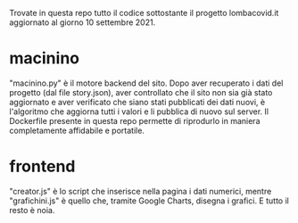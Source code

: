 Trovate in questa repo tutto il codice sottostante il progetto lombacovid.it aggiornato al giorno 10 settembre 2021.

# macinino

"macinino.py" è il motore backend del sito. Dopo aver recuperato i dati del progetto (dal file story.json), aver controllato che il sito non sia già stato aggiornato e aver verificato che siano stati pubblicati dei dati nuovi, è l'algoritmo che aggiorna tutti i valori e li pubblica di nuovo sul server. Il Dockerfile presente in questa repo permette di riprodurlo in maniera completamente affidabile e portatile.

# frontend

"creator.js" è lo script che inserisce nella pagina i dati numerici, mentre "grafichini.js" è quello che, tramite Google Charts, disegna i grafici. E tutto il resto è noia.